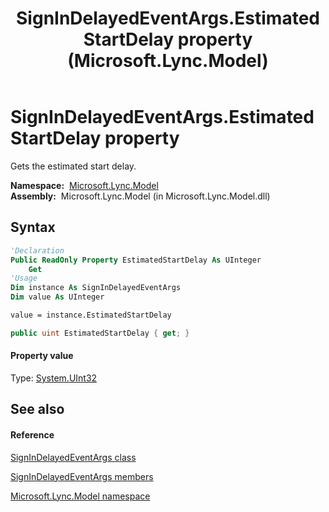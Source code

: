 ﻿---
title: SignInDelayedEventArgs.EstimatedStartDelay property  (Microsoft.Lync.Model)
TOCTitle: 'EstimatedStartDelay property '
ms:assetid: P:Microsoft.Lync.Model.SignInDelayedEventArgs.EstimatedStartDelay_DI_3_UC_OCS14MrefLyncWPF
ms:mtpsurl: https://msdn.microsoft.com/en-us/library/microsoft.lync.model.signindelayedeventargs.estimatedstartdelay_di_3_uc_ocs14mreflyncwpf(v=office.15)
ms:contentKeyID: 48593508
ms.date: 07/28/2014
mtps_version: v=office.15
f1_keywords:
- Microsoft.Lync.Model.SignInDelayedEventArgs.EstimatedStartDelay
dev_langs:
- CSharp
- JScript
- VB
- other
---

# SignInDelayedEventArgs.EstimatedStartDelay property

Gets the estimated start delay.

**Namespace:**  [Microsoft.Lync.Model](microsoft-lync-model-namespace_2.md)  
**Assembly:**  Microsoft.Lync.Model (in Microsoft.Lync.Model.dll)

## Syntax

``` vb
'Declaration
Public ReadOnly Property EstimatedStartDelay As UInteger
    Get
'Usage
Dim instance As SignInDelayedEventArgs
Dim value As UInteger

value = instance.EstimatedStartDelay
```

``` csharp
public uint EstimatedStartDelay { get; }
```

#### Property value

Type: [System.UInt32](http://msdn2.microsoft.com/en-us/library/ctys3981)  

## See also

#### Reference

[SignInDelayedEventArgs class](signindelayedeventargs-class-microsoft-lync-model_2.md)

[SignInDelayedEventArgs members](signindelayedeventargs-members-microsoft-lync-model_2.md)

[Microsoft.Lync.Model namespace](microsoft-lync-model-namespace_2.md)

